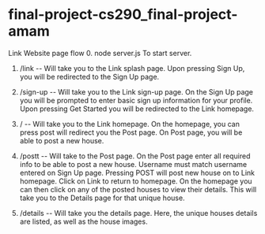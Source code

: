 # final-project-cs290_final-project-amam

Link Website page flow
0. node server.js
    To start server.
    
1. /link -- Will take you to the Link splash page.
    Upon pressing Sign Up, you will be redirected to the Sign Up page.
    
2. /sign-up -- Will take you to the Link sign-up page.
    On the Sign Up page you will be prompted to enter basic sign up information for your profile.
    Upon pressing Get Started you will be redirected to the Link homepage.
    
3. / -- Will take you to the Link homepage.
    On the homepage, you can press post will redirect you the Post page.
    On Post page, you will be able to post a new house.
    
4. /postt -- Will take to the Post page.
    On the Post page enter all required info to be able to post a new house.
    Username must match username entered on Sign Up page.
    Pressing POST will post new house on to Link homepage.
    Click on Link to return to homepage.
    On the homepage you can then click on any of the posted houses to view their details.
    This will take you to the Details page for that unique house.
    
5. /details -- Will take you the details page.
    Here, the unique houses details are listed, as well as the house images.

